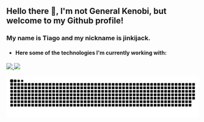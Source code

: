 ## Hello there 👋, I'm not General Kenobi, but welcome to my Github profile!

### My name is Tiago and my nickname is jinkijack.
- #### Here some of the technologies I'm currently working with:

<div>
<a href="https://github.com/seu-usuário-aqui">
<img height="180em" src="https://github-readme-stats.vercel.app/api/top-langs/?username=jinkijack&layout=compact&langs_count=7&theme=dracula"/>
<img height="180em" src="https://github-readme-stats.vercel.app/api?username=jinkijack&show_icons=true&theme=dracula&include_all_commits=true&count_private=true"/>
</div>

![Snake animation](https://github.com/jinkijack/jinkijack/blob/output/github-contribution-grid-snake.svg)

<!--
**jinkijack/jinkijack** is a ✨ _special_ ✨ repository because its `README.md` (this file) appears on your GitHub profile.

Here are some ideas to get you started:

- 🔭 I’m currently working on ...
- 🌱 I’m currently learning ...
- 👯 I’m looking to collaborate on ...
- 🤔 I’m looking for help with ...
- 💬 Ask me about ...
- 📫 How to reach me: ...
- 😄 Pronouns: ...
- ⚡ Fun fact: ...
-->
